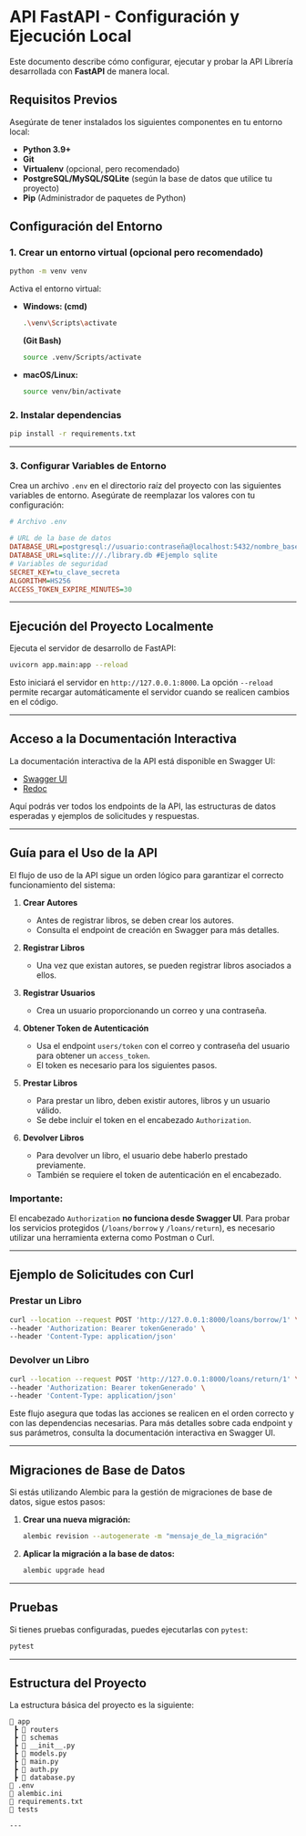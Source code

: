 

# API FastAPI - Configuración y Ejecución Local

Este documento describe cómo configurar, ejecutar y probar la API Librería desarrollada con **FastAPI** de manera local.

## **Requisitos Previos**
Asegúrate de tener instalados los siguientes componentes en tu entorno local:

- **Python 3.9+**  
- **Git**  
- **Virtualenv** (opcional, pero recomendado)
- **PostgreSQL/MySQL/SQLite** (según la base de datos que utilice tu proyecto)
- **Pip** (Administrador de paquetes de Python)


## **Configuración del Entorno**

### 1. Crear un entorno virtual (opcional pero recomendado)

```bash
python -m venv venv
```

Activa el entorno virtual:

- **Windows: (cmd)**  
  ```bash
  .\venv\Scripts\activate
  ```
  **(Git Bash)**
  ```bash
  source .venv/Scripts/activate
  ```

- **macOS/Linux:**  
  ```bash
  source venv/bin/activate
  ```

### 2. Instalar dependencias

```bash
pip install -r requirements.txt
```

---

### 3. Configurar Variables de Entorno

Crea un archivo `.env` en el directorio raíz del proyecto con las siguientes variables de entorno. Asegúrate de reemplazar los valores con tu configuración:

```ini
# Archivo .env

# URL de la base de datos
DATABASE_URL=postgresql://usuario:contraseña@localhost:5432/nombre_base_datos #Ejemplo postgres
DATABASE_URL=sqlite:///./library.db #Ejemplo sqlite
# Variables de seguridad
SECRET_KEY=tu_clave_secreta
ALGORITHM=HS256
ACCESS_TOKEN_EXPIRE_MINUTES=30
```

---

## **Ejecución del Proyecto Localmente**

Ejecuta el servidor de desarrollo de FastAPI:

```bash
uvicorn app.main:app --reload
```

Esto iniciará el servidor en `http://127.0.0.1:8000`. La opción `--reload` permite recargar automáticamente el servidor cuando se realicen cambios en el código.

---

## **Acceso a la Documentación Interactiva**

La documentación interactiva de la API está disponible en Swagger UI:

- [Swagger UI](http://127.0.0.1:8000/docs)
- [Redoc](http://127.0.0.1:8000/redoc)

Aquí podrás ver todos los endpoints de la API, las estructuras de datos esperadas y ejemplos de solicitudes y respuestas.

---

## **Guía para el Uso de la API**  
El flujo de uso de la API sigue un orden lógico para garantizar el correcto funcionamiento del sistema:  

1. **Crear Autores**  
   - Antes de registrar libros, se deben crear los autores.  
   - Consulta el endpoint de creación en Swagger para más detalles.  

2. **Registrar Libros**  
   - Una vez que existan autores, se pueden registrar libros asociados a ellos.  

3. **Registrar Usuarios**  
   - Crea un usuario proporcionando un correo y una contraseña.  

4. **Obtener Token de Autenticación**  
   - Usa el endpoint `users/token` con el correo y contraseña del usuario para obtener un `access_token`.  
   - El token es necesario para los siguientes pasos.  

5. **Prestar Libros**  
   - Para prestar un libro, deben existir autores, libros y un usuario válido.  
   - Se debe incluir el token en el encabezado `Authorization`.  

6. **Devolver Libros**  
   - Para devolver un libro, el usuario debe haberlo prestado previamente.  
   - También se requiere el token de autenticación en el encabezado.  

### **Importante:**  
El encabezado `Authorization` **no funciona desde Swagger UI**. Para probar los servicios protegidos (`/loans/borrow` y `/loans/return`), es necesario utilizar una herramienta externa como Postman o Curl.  

---  

## **Ejemplo de Solicitudes con Curl**  

### **Prestar un Libro**  
```bash  
curl --location --request POST 'http://127.0.0.1:8000/loans/borrow/1' \
--header 'Authorization: Bearer tokenGenerado' \
--header 'Content-Type: application/json'  
```  

### **Devolver un Libro**  
```bash  
curl --location --request POST 'http://127.0.0.1:8000/loans/return/1' \
--header 'Authorization: Bearer tokenGenerado' \
--header 'Content-Type: application/json'  
```  

Este flujo asegura que todas las acciones se realicen en el orden correcto y con las dependencias necesarias. Para más detalles sobre cada endpoint y sus parámetros, consulta la documentación interactiva en Swagger UI.  

---

## **Migraciones de Base de Datos**

Si estás utilizando Alembic para la gestión de migraciones de base de datos, sigue estos pasos:

1. **Crear una nueva migración:**

   ```bash
   alembic revision --autogenerate -m "mensaje_de_la_migración"
   ```

2. **Aplicar la migración a la base de datos:**

   ```bash
   alembic upgrade head
   ```

---

## **Pruebas**

Si tienes pruebas configuradas, puedes ejecutarlas con `pytest`:

```bash
pytest
```

---

## **Estructura del Proyecto**

La estructura básica del proyecto es la siguiente:

```
📂 app
 ┣ 📂 routers
 ┣ 📂 schemas
 ┣ 📜 __init__.py
 ┣ 📜 models.py
 ┣ 📜 main.py
 ┣ 📜 auth.py
 ┣ 📜 database.py
📜 .env
📜 alembic.ini
📜 requirements.txt
📂 tests

---
